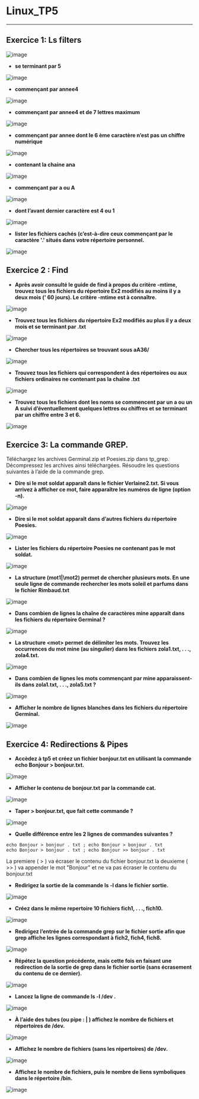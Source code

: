 # Linux_TP5
---

## Exercice 1: Ls filters

![image](https://user-images.githubusercontent.com/91763346/204003872-38e6e47f-e770-48b9-80d5-9bf8a82cfebd.png)

* **se terminant par 5**

![image](https://user-images.githubusercontent.com/91763346/204004413-fd98faf4-b21e-40c9-8ef3-cf7baaa0c459.png)

* **commençant par annee4**

![image](https://user-images.githubusercontent.com/91763346/204004454-22fc3242-6d2e-45c6-9854-44bfecee2b5f.png)

* **commençant par annee4 et de 7 lettres maximum**

![image](https://user-images.githubusercontent.com/91763346/204004500-3ea36272-31e0-4af0-84b8-30ef85ae962f.png)

* **commençant par annee dont le 6 ème caractère n’est pas un chiffre numérique**

![image](https://user-images.githubusercontent.com/91763346/204004843-5d2aa401-49c1-47c9-bc3a-f17a6166ecfd.png)

* **contenant la chaine ana**

![image](https://user-images.githubusercontent.com/91763346/204004933-c9050350-edd6-4d6d-b44a-e172c12af510.png)

* **commençant par a ou A**

![image](https://user-images.githubusercontent.com/91763346/204005022-fb004477-56bd-4d45-8bb0-4313e182a194.png)

* **dont l’avant dernier caractère est 4 ou 1**

![image](https://user-images.githubusercontent.com/91763346/204005162-815e06e6-e159-4fa3-b279-c1635810db86.png)

* **lister les fichiers cachés (c’est-à-dire ceux commençant par le caractère '.' situés dans votre répertoire personnel.**

![image](https://user-images.githubusercontent.com/91763346/204005886-dcb01c3d-32e3-4417-8283-d5b56bb43f91.png)

## Exercice 2 : Find

* **Après avoir consulté le guide de find à propos du critère -mtime, trouvez tous les fichiers du répertoire Ex2 modifiés au moins il y a deux mois (' 60 jours). Le critère -mtime est à connaître.**

![image](https://user-images.githubusercontent.com/91763346/204010053-29a8e846-66da-4cb8-8e2f-877bef250796.png)

* **Trouvez tous les fichiers du répertoire Ex2 modifiés au plus il y a deux mois et se terminant par .txt** 

![image](https://user-images.githubusercontent.com/91763346/204011459-102e79a1-ce29-4bf6-9f1b-2faa911d96e8.png)

* **Chercher tous les répertoires se trouvant sous aA36/** 

![image](https://user-images.githubusercontent.com/91763346/204011617-252a356d-d486-41ef-b8c1-9a477c43f7c5.png)

* **Trouvez tous les fichiers qui correspondent à des répertoires ou aux fichiers ordinaires ne contenant pas la chaîne .txt**

![image](https://user-images.githubusercontent.com/91763346/204013497-937ea251-fe4c-40ee-a998-3e0f2787a801.png)


* **Trouvez tous les fichiers dont les noms se commencent par un a ou un A suivi d’éventuellement quelques lettres ou chiffres et se terminant par un chiffre entre 3 et 6.**

![image](https://user-images.githubusercontent.com/91763346/204012734-c5be88a9-04db-4716-9924-351727ed7af3.png)

## Exercice 3: La commande GREP.
Téléchargez les archives Germinal.zip et Poesies.zip dans tp_grep. Décompressez les
archives ainsi téléchargées. Résoudre les questions suivantes à l’aide de la commande grep.

* **Dire si le mot soldat apparaît dans le fichier Verlaine2.txt. Si vous arrivez à afficher ce mot, faire apparaître les numéros de ligne (option -n).**

![image](https://user-images.githubusercontent.com/91763346/205153662-08a85258-52c3-4aa5-b4a1-8df3209a57d0.png)

* **Dire si le mot soldat apparaît dans d’autres fichiers du répertoire Poesies.**

![image](https://user-images.githubusercontent.com/91763346/205153917-c24055bc-fc4f-484b-ba99-f679f1901d87.png)

* **Lister les fichiers du répertoire Poesies ne contenant pas le mot soldat.**

![image](https://user-images.githubusercontent.com/91763346/205154923-b6808b9d-5f91-46a8-8a6f-fd97b2e69786.png)

* **La structure \(mot1\|\mot2\) permet de chercher plusieurs mots. En une seule ligne de commande rechercher les mots soleil et parfums dans le fichier Rimbaud.txt**

![image](https://user-images.githubusercontent.com/91763346/205155443-7001e648-cd3d-4f2c-ba70-2c15af2b97d0.png)

* **Dans combien de lignes la chaîne de caractères mine apparaît dans les fichiers du répertoire Germinal ?**

![image](https://user-images.githubusercontent.com/91763346/205157308-d89966da-a8f1-44b3-9f58-ae552bf3f01e.png)

* **La structure \<mot\> permet de délimiter les mots. Trouvez les occurrences du mot mine (au singulier) dans les fichiers zola1.txt, . . ., zola4.txt.**

![image](https://user-images.githubusercontent.com/91763346/205158305-bb4787ab-4e8d-427e-9078-9a243464bc10.png)

* **Dans combien de lignes les mots commençant par mine apparaissent-ils dans zola1.txt, . . ., zola5.txt ?**

![image](https://user-images.githubusercontent.com/91763346/205158459-5bdec386-0403-4fc7-8c62-49844d02939d.png)

* **Afficher le nombre de lignes blanches dans les fichiers du répertoire Germinal.**

![image](https://user-images.githubusercontent.com/91763346/205158877-b336d892-51c3-46b6-9e7a-c0e6c0556630.png)


## Exercice 4: Redirections & Pipes

* **Accèdez à tp5 et créez un fichier bonjour.txt en utilisant la commande
echo Bonjour > bonjour.txt.**

![image](https://user-images.githubusercontent.com/91763346/205160346-383319e0-c88e-4b37-8c73-9de3b924a03a.png)

* **Afficher le contenu de bonjour.txt par la commande cat.**

![image](https://user-images.githubusercontent.com/91763346/205160374-743605ad-379d-4530-8d98-5c9f65379200.png)

* **Taper > bonjour.txt, que fait cette commande ?**

![image](https://user-images.githubusercontent.com/91763346/205160444-a7747d13-d2a3-4918-b172-cde0b98170a9.png)

* **Quelle différence entre les 2 lignes de commandes suivantes ?**

```
echo Bonjour > bonjour . txt ; echo Bonjour > bonjour . txt
echo Bonjour > bonjour . txt ; echo Bonjour >> bonjour . txt

```
La premiere ( > ) va écraser le contenu du fichier bonjour.txt
la deuxieme ( >> ) va appender le mot "Bonjour" et ne va pas écraser le contenu du bonjour.txt

* **Redirigez la sortie de la commande ls -l dans le fichier sortie.**

![image](https://user-images.githubusercontent.com/91763346/205161072-e84c3f21-9aa6-4d3d-8f5b-5153000de90c.png)

* **Créez dans le même repertoire 10 fichiers fich1, . . ., fich10.**

![image](https://user-images.githubusercontent.com/91763346/205161663-50e537da-1e43-48cb-b0e5-5dd0723a3374.png)


* **Redirigez l’entrée de la commande grep sur le fichier sortie afin que grep affiche les lignes correspondant à fich2, fich4, fich8.**

![image](https://user-images.githubusercontent.com/91763346/205164168-01acb05a-a631-40a5-bdb1-90ee543a69b1.png)

* **Répétez la question précédente, mais cette fois en faisant une redirection de la sortie de grep dans le fichier sortie (sans écrasement du contenu de ce dernier).**

![image](https://user-images.githubusercontent.com/91763346/205164319-40daf1a5-4e78-4e89-bbef-7ddf02c3cf42.png)

* **Lancez la ligne de commande ls -l /dev .**

![image](https://user-images.githubusercontent.com/91763346/205164417-91c6374d-43ee-4e21-aeec-cafa9d337b0a.png)

* **À l’aide des tubes (ou pipe : | ) affichez le nombre de fichiers et répertoires de /dev.**

![image](https://user-images.githubusercontent.com/91763346/205164541-5260e652-c337-4be0-b0fa-a3d3bb0018eb.png)

* **Affichez le nombre de fichiers (sans les répertoires) de /dev.**

![image](https://user-images.githubusercontent.com/91763346/205165542-ff1a107d-d72d-4f6b-9a25-2bfc6c2e2e3f.png)

* **Affichez le nombre de fichiers, puis le nombre de liens symboliques dans le répertoire /bin.**

![image](https://user-images.githubusercontent.com/91763346/205166389-060935e8-66f7-4911-8285-fb2f26ccd01d.png)












